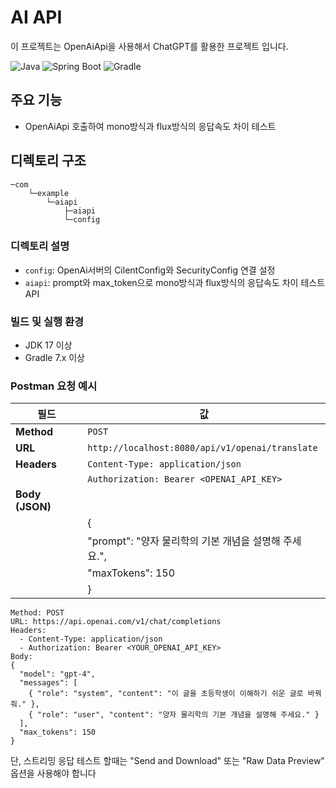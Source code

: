 # AI API

이 프로젝트는 OpenAiApi을 사용해서 ChatGPT를 활용한 프로젝트 입니다.

![Java](https://img.shields.io/badge/Java-17-ED8B00?style=for-the-badge&logo=java&logoColor=white)
![Spring Boot](https://img.shields.io/badge/Spring_Boot-3.3.5-6DB33F?style=for-the-badge&logo=spring-boot)
![Gradle](https://img.shields.io/badge/Gradle-7.x-02303A?style=for-the-badge&logo=gradle)



## 주요 기능

- OpenAiApi 호출하여 mono방식과 flux방식의 응답속도 차이 테스트

## 디렉토리 구조

```
─com
    └─example
        └─aiapi
            ├─aiapi
            └─config
```


### 디렉토리 설명

- `config`: OpenAi서버의 CilentConfig와 SecurityConfig 연결 설정
- `aiapi`: prompt와 max_token으로 mono방식과 flux방식의 응답속도 차이 테스트 API




### 빌드 및 실행 환경
- JDK 17 이상
- Gradle 7.x 이상

### Postman 요청 예시

| **필드**       | **값**                                                                   |
|----------------|--------------------------------------------------------------------------|
| **Method**     | `POST`                                                                  |
| **URL**        | `http://localhost:8080/api/v1/openai/translate`                         |
| **Headers**    | `Content-Type: application/json`                                        |
|                | `Authorization: Bearer <OPENAI_API_KEY>`                              |
| **Body (JSON)**|                                                                         |
|                | {                                                                       |
|                |   "prompt": "양자 물리학의 기본 개념을 설명해 주세요.",                          |
|                |   "maxTokens": 150                                                      |
|                | }                                                                       |


```
Method: POST
URL: https://api.openai.com/v1/chat/completions
Headers:
  - Content-Type: application/json
  - Authorization: Bearer <YOUR_OPENAI_API_KEY>
Body:
{
  "model": "gpt-4",
  "messages": [
    { "role": "system", "content": "이 글을 초등학생이 이해하기 쉬운 글로 바꿔줘." },
    { "role": "user", "content": "양자 물리학의 기본 개념을 설명해 주세요." }
  ],
  "max_tokens": 150
}
```

단, 스트리밍 응답 테스트 할때는 "Send and Download" 또는 "Raw Data Preview" 옵션을 사용해야 합니다

